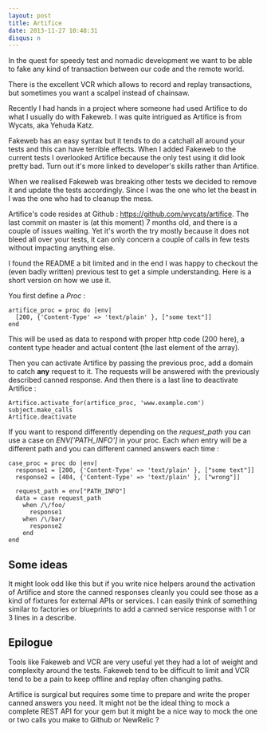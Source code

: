 ```yaml
---
layout: post
title: Artifice
date: 2013-11-27 10:48:31
disqus: n
---
```


In the quest for speedy test and nomadic development we want to be able to fake any kind of transaction between our code and the remote world.

There is the excellent VCR which allows to record and replay transactions, but sometimes you want a scalpel instead of chainsaw.

Recently I had hands in a project where someone had used Artifice to do what I usually do with Fakeweb. I was quite intrigued as Artifice is from Wycats, aka Yehuda Katz.

Fakeweb has an easy syntax but it tends to do a catchall all around your tests and this can have terrible effects. When I added Fakeweb to the current tests I overlooked Artifice because the only test using it did look pretty bad. Turn out it's more linked to developer's skills rather than Artifice.

When we realised Fakeweb was breaking other tests we decided to remove it and update the tests accordingly. Since I was the one who let the beast in I was the one who had to cleanup the mess.

Artifice's code resides at Github : https://github.com/wycats/artifice. The last commit on master is (at this moment) 7 months old, and there is a couple of issues waiting. Yet it's worth the try mostly because it does not bleed all over your tests, it can only concern a couple of calls in few tests without impacting anything else.

I found the README a bit limited and in the end I was happy to checkout the (even badly written) previous test to get a simple understanding. Here is a short version on how we use it.

You first define a *Proc* :

```
artifice_proc = proc do |env|
  [200, {'Content-Type' => 'text/plain' }, ["some text"]]
end
```

This will be used as data to respond with proper http code (200 here), a content type header and actual content (the last element of the array).

Then you can activate Artifice by passing the previous proc, add a domain to catch **any** request to it. The requests will be answered with the previously described canned response. And then there is a last line to deactivate Artifice :

```
Artifice.activate_for(artifice_proc, 'www.example.com')
subject.make_calls
Artifice.deactivate
```

If you want to respond differently depending on the *request_path* you can use a case on *ENV['PATH_INFO']* in your proc. Each *when* entry will be a different path and you can different canned answers each time :

```
case_proc = proc do |env|
  response1 = [200, {'Content-Type' => 'text/plain' }, ["some text"]]
  response2 = [404, {'Content-Type' => 'text/plain' }, ["wrong"]]

  request_path = env["PATH_INFO"]
  data = case request_path
    when /\/foo/
      response1
    when /\/bar/
      response2
    end
end
```

## Some ideas

It might look odd like this but if you write nice helpers around the activation of Artifice and store the canned responses cleanly you could see those as a kind of fixtures for external APIs or services. I can easily think of something similar to factories or blueprints to add a canned service response with 1 or 3 lines in a describe.

## Epilogue

Tools like Fakeweb and VCR are very useful yet they had a lot of weight and complexity around the tests. Fakeweb tend to be difficult to limit and VCR tend to be a pain to keep offline and replay often changing paths.

Artifice is surgical but requires some time to prepare and write the proper canned answers you need. It might not be the ideal thing to mock a complete REST API for your gem but it might be a nice way to mock the one or two calls you make to Github or NewRelic ?
